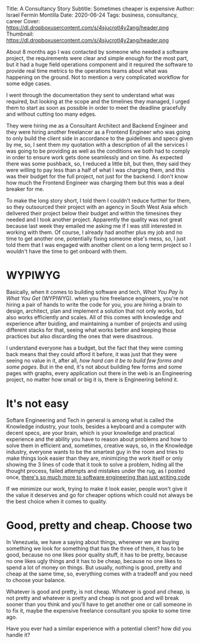 Title: A Consultancy Story
Subtitle: Sometimes cheaper is expensive
Author: Israel Fermín Montilla
Date: 2020-06-24
Tags: business, consultancy, career
Cover: https://dl.dropboxusercontent.com/s/4sjucrotl4y2ang/header.png
Thumbnail: https://dl.dropboxusercontent.com/s/4sjucrotl4y2ang/header.png

About 8 months ago I was contacted by someone who needed a software project,
the requirements were clear and simple enough for the most part, but it had a huge 
field operations component and it required the software to provide real time metrics 
to the operations teams about what was happening on the ground. Not to mention a very 
complicated workflow for some edge cases.

I went through the documentation they sent to understand what was required, but looking 
at the scope and the timelines they managed, I urged them to start as soon as possible in
order to meet the deadline gracefully and without cutting too many edges.

They were hiring me as a Consultant Architect and Backend Engineer and they were hiring
another freelancer as a Frontend Engineer who was going to only build the client side
in accordance to the guidelines and specs given by me, so, I sent them my quotation with
a description of all the services I was going to be providing as well as the conditions
we both had to comply in order to ensure work gets done seamlessly and on time. As expected
there was some pushback, so, I reduced a little bit, but then, they said they were willing to pay
less than a half of what I was charging them, and this was their budget for the full project,
not just for the backend. I don't know how much the Frontend Engineer was charging them but
this was a deal breaker for me.

To make the long story short, I told them I couldn't reduce further for them, so they outsourced
their project with an agency in South West Asia which delivered their project below their budget
and within the timesines they needed and I took another project. Apparently the quality was not 
great because last week they emailed me asking me if I was still interested in working with them.
Of course, I already had another plus my job and no time to get another one, potentially fixing
someone else's mess, so, I just told them that I was engaged with another client on a long term
project so I wouldn't have the time to get onboard with them.

# WYPIWYG
Basically, when it comes to building software and tech, *What You Pay Is What You Get* (WYPIWYG).
when you hire freelance engineers, you're not hiring a pair of hands to write the code for you,
you are hiring a brain to design, architect, plan and implement a solution that not only works,
but also works efficiently and scales. All of this comes with knowledge and experience after buiding,
and maintaining a number of projects and using different stacks for that, seeing what works better
and keeping those practices but also discarding the ones that were disastrous. 

I understand everyone has a budget, but the fact that they were coming back means that they could
afford it before, it was just that they were seeing no value in it, after all, *how hard can it be
to build few forms and some pages*. But in the end, it's not about building few forms and some
pages with graphs, every application out there in the web is an Engineering project, no matter
how small or big it is, there is Engineering behind it.

# It's not easy
Softare Engineering and Tech in general is among what is called the Knowledge industry, your tools,
besides a keyboard and a computer with decent specs, are your brain, which is your knowledge and
practical experience and the ability you have to reason about problems and how to solve them in
efficient and, sometimes, creative ways, so, in the Knowledge industry, everyone wants to be the
smartest guy in the room and tries to make things look easier than they are, minimizing the work
itself or only showing the 3 lines of code that it took to solve a problem, hiding all the thought
process, failed attempts and mistakes under the rug, as I posted once, [there's so much more to
software engineering than just writing code](http://iffm.me/software-engineering.html)

If we minimize our work, trying to make it look easier, people won't give it the value it deserves
and go for cheaper options which could not always be the best choice when it comes to quality.

# Good, pretty and cheap. Choose two
In Venezuela, we have a saying about things, whenever we are buying something we look for something that
has the three of them, it has to be good, because no one likes poor quality stuff, it has to be pretty,
because no one likes ugly things and it has to be cheap, because no one likes to spend a lot of money
on things. But usually, nothing is good, pretty and cheap at the same time, so, everything comes with a
tradeoff and you need to choose your balance.

Whatever is good and pretty, is not cheap. Whatever is good and cheap, is not pretty and whatever is
pretty and cheap is not good and will break sooner than you think and you'll have to get another one
or call someone in to fix it, maybe the expensive freelance consultant you spoke to some time ago.

Have you ever had a similar experience with a potential client? how did you handle it?
